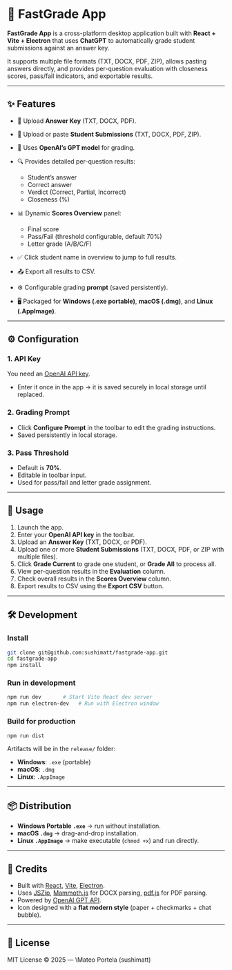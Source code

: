 # 📘 FastGrade App

**FastGrade App** is a cross-platform desktop application built with **React + Vite + Electron** that uses **ChatGPT** to automatically grade student submissions against an answer key.

It supports multiple file formats (TXT, DOCX, PDF, ZIP), allows pasting answers directly, and provides per-question evaluation with closeness scores, pass/fail indicators, and exportable results.

---

## ✨ Features

* 📂 Upload **Answer Key** (TXT, DOCX, PDF).
* 📂 Upload or paste **Student Submissions** (TXT, DOCX, PDF, ZIP).
* 🤖 Uses **OpenAI’s GPT model** for grading.
* 🔍 Provides detailed per-question results:

  * Student’s answer
  * Correct answer
  * Verdict (Correct, Partial, Incorrect)
  * Closeness (%)
* 📊 Dynamic **Scores Overview** panel:

  * Final score
  * Pass/Fail (threshold configurable, default 70%)
  * Letter grade (A/B/C/F)
* ✅ Click student name in overview to jump to full results.
* 📤 Export all results to CSV.
* ⚙️ Configurable grading **prompt** (saved persistently).
* 🖥️ Packaged for **Windows (.exe portable)**, **macOS (.dmg)**, and **Linux (.AppImage)**.

---

## ⚙️ Configuration

### 1. API Key

You need an [OpenAI API key](https://platform.openai.com/).

* Enter it once in the app → it is saved securely in local storage until replaced.

### 2. Grading Prompt

* Click **Configure Prompt** in the toolbar to edit the grading instructions.
* Saved persistently in local storage.

### 3. Pass Threshold

* Default is **70%**.
* Editable in toolbar input.
* Used for pass/fail and letter grade assignment.

---

## 🚀 Usage

1. Launch the app.
2. Enter your **OpenAI API key** in the toolbar.
3. Upload an **Answer Key** (TXT, DOCX, or PDF).
4. Upload one or more **Student Submissions** (TXT, DOCX, PDF, or ZIP with multiple files).
5. Click **Grade Current** to grade one student, or **Grade All** to process all.
6. View per-question results in the **Evaluation** column.
7. Check overall results in the **Scores Overview** column.
8. Export results to CSV using the **Export CSV** button.

---

## 🛠️ Development

### Install

```bash
git clone git@github.com:sushimatt/fastgrade-app.git
cd fastgrade-app
npm install
```

### Run in development

```bash
npm run dev       # Start Vite React dev server
npm run electron-dev   # Run with Electron window
```

### Build for production

```bash
npm run dist
```

Artifacts will be in the `release/` folder:

* **Windows**: `.exe` (portable)
* **macOS**: `.dmg`
* **Linux**: `.AppImage`

---

## 📦 Distribution

* **Windows Portable `.exe`** → run without installation.
* **macOS `.dmg`** → drag-and-drop installation.
* **Linux `.AppImage`** → make executable (`chmod +x`) and run directly.

---

## 🙌 Credits

* Built with [React](https://react.dev/), [Vite](https://vitejs.dev/), [Electron](https://www.electronjs.org/).
* Uses [JSZip](https://stuk.github.io/jszip/), [Mammoth.js](https://github.com/mwilliamson/mammoth.js) for DOCX parsing, [pdf.js](https://mozilla.github.io/pdf.js/) for PDF parsing.
* Powered by [OpenAI GPT API](https://platform.openai.com/).
* Icon designed with a **flat modern style** (paper + checkmarks + chat bubble).

---

## 📜 License

MIT License © 2025 — \Mateo Portela (sushimatt)
